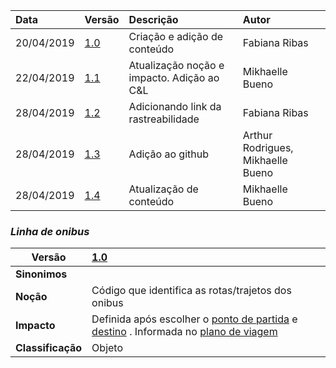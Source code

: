 |Data|Versão|Descrição|Autor|
|:---|:---|:---|:---|
|20/04/2019|[1.0](https://github.com/Andre-Eduardo/2019.1-Requisitos-Moovit/tree/master/lexicos/versao%201.0)|Criação e adição de conteúdo|Fabiana Ribas|
|22/04/2019|[1.1](https://github.com/Andre-Eduardo/2019.1-Requisitos-Moovit/tree/master/lexicos/versao%201.1)|Atualização noção e impacto. Adição ao C&L|Mikhaelle Bueno|
|28/04/2019|[1.2](https://github.com/Andre-Eduardo/2019.1-Requisitos-Moovit/tree/master/lexicos/versao%201.2)|Adicionando link da rastreabilidade|Fabiana Ribas|
|28/04/2019|[1.3](https://github.com/Andre-Eduardo/2019.1-Requisitos-Moovit/tree/master/lexicos/versao%201.3)|Adição ao github|Arthur Rodrigues, Mikhaelle Bueno|
|28/04/2019|[1.4](https://github.com/Andre-Eduardo/2019.1-Requisitos-Moovit/tree/master/lexicos/versao%201.4)|Atualização de conteúdo|Mikhaelle Bueno|

### ***<a name="linha de onibus">Linha de onibus</a>***


|Versão|[1.0](https://github.com/Andre-Eduardo/2019.1-Requisitos-Moovit/tree/master/lexicos/versao%201.0)
|-|:-|
|**Sinonimos**|
|**Noção**|Código que identifica as rotas/trajetos dos onibus|
|**Impacto**|Definida após escolher o [ponto de partida](#ponto-de-partida) e [destino](#destino) . Informada no [plano de viagem](#plano-de-viagem) |
|**Classificação**| Objeto
